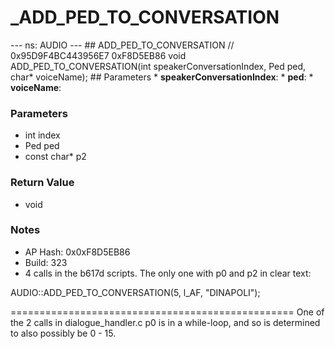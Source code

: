 # _ADD_PED_TO_CONVERSATION

--- ns: AUDIO --- ## ADD_PED_TO_CONVERSATION  // 0x95D9F4BC443956E7 0xF8D5EB86 void ADD_PED_TO_CONVERSATION(int speakerConversationIndex, Ped ped, char* voiceName);   ## Parameters * **speakerConversationIndex**: * **ped**: * **voiceName**:

### Parameters
* int index
* Ped ped
* const char* p2

### Return Value
* void

### Notes
* AP Hash: 0x0xF8D5EB86
* Build: 323
* 4 calls in the b617d scripts. The only one with p0 and p2 in clear text:

AUDIO::ADD_PED_TO_CONVERSATION(5, l_AF, "DINAPOLI");

=================================================
One of the 2 calls in dialogue_handler.c p0 is in a while-loop, and so is determined to also possibly be 0 - 15.

